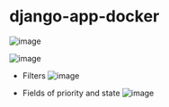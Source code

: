 # django-app-docker

![image](https://user-images.githubusercontent.com/53632260/218140127-ceaf70a8-a0f4-46f0-84e5-cb171b953af9.png)

![image](https://user-images.githubusercontent.com/53632260/218153127-7be5f2ff-d3e2-4dc3-af04-9d670f7f80b1.png)

+ Filters
![image](https://user-images.githubusercontent.com/53632260/218204373-68604fd8-db01-4468-b1fd-13a758469443.png)

+ Fields of priority and state
![image](https://user-images.githubusercontent.com/53632260/218560476-c5ab2091-2016-4ec7-9af6-cfca2b7fa737.png)



